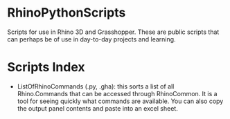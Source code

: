 # RhinoPythonScripts
Scripts for use in Rhino 3D and Grasshopper.
These are public scripts that can perhaps be of use in day-to-day projects and learning.

# Scripts Index
* ListOfRhinoCommands (.py, .gha): this sorts a list of all Rhino.Commands that can be accessed through RhinoCommon. It is a tool for seeing quickly what commands are available. You can also copy the output panel contents and paste into an excel sheet.
